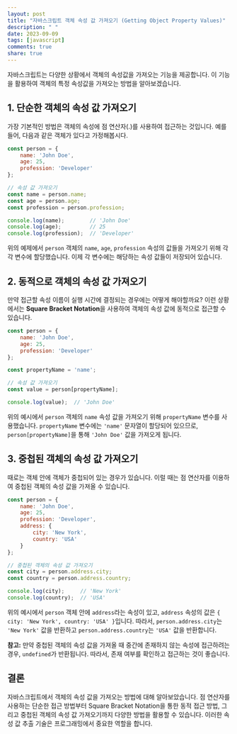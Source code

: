 ```yaml
---
layout: post
title: "자바스크립트 객체 속성 값 가져오기 (Getting Object Property Values)"
description: " "
date: 2023-09-09
tags: [javascript]
comments: true
share: true
---
```


자바스크립트는 다양한 상황에서 객체의 속성값을 가져오는 기능을 제공합니다. 이 기능을 활용하여 객체의 특정 속성값을 가져오는 방법을 알아보겠습니다.

## 1. 단순한 객체의 속성 값 가져오기

가장 기본적인 방법은 객체의 속성에 점 연산자(.)를 사용하여 접근하는 것입니다. 예를 들어, 다음과 같은 객체가 있다고 가정해봅시다.

```javascript
const person = {
    name: 'John Doe',
    age: 25,
    profession: 'Developer'
};

// 속성 값 가져오기
const name = person.name;
const age = person.age;
const profession = person.profession;

console.log(name);        // 'John Doe'
console.log(age);         // 25
console.log(profession);  // 'Developer'
```

위의 예제에서 `person` 객체의 `name`, `age`, `profession` 속성의 값들을 가져오기 위해 각각 변수에 할당했습니다. 이제 각 변수에는 해당하는 속성 값들이 저장되어 있습니다.

## 2. 동적으로 객체의 속성 값 가져오기

만약 접근할 속성 이름이 실행 시간에 결정되는 경우에는 어떻게 해야할까요? 이런 상황에서는 **Square Bracket Notation**을 사용하여 객체의 속성 값에 동적으로 접근할 수 있습니다.

```javascript
const person = {
    name: 'John Doe',
    age: 25,
    profession: 'Developer'
};

const propertyName = 'name';

// 속성 값 가져오기
const value = person[propertyName];

console.log(value);  // 'John Doe'
```

위의 예시에서 `person` 객체의 `name` 속성 값을 가져오기 위해 `propertyName` 변수를 사용했습니다. `propertyName` 변수에는 `'name'` 문자열이 할당되어 있으므로, `person[propertyName]`을 통해 `'John Doe'` 값을 가져오게 됩니다.

## 3. 중첩된 객체의 속성 값 가져오기

때로는 객체 안에 객체가 중첩되어 있는 경우가 있습니다. 이럴 때는 점 연산자를 이용하여 중첩된 객체의 속성 값을 가져올 수 있습니다.

```javascript
const person = {
    name: 'John Doe',
    age: 25,
    profession: 'Developer',
    address: {
        city: 'New York',
        country: 'USA'
    }
};

// 중첩된 객체의 속성 값 가져오기
const city = person.address.city;
const country = person.address.country;

console.log(city);     // 'New York'
console.log(country);  // 'USA'
```

위의 예시에서 `person` 객체 안에 `address`라는 속성이 있고, `address` 속성의 값은 `{ city: 'New York', country: 'USA' }`입니다. 따라서, `person.address.city`는 `'New York'` 값을 반환하고 `person.address.country`는 `'USA'` 값을 반환합니다.

**참고:** 만약 중첩된 객체의 속성 값을 가져올 때 중간에 존재하지 않는 속성에 접근하려는 경우, `undefined`가 반환됩니다. 따라서, 존재 여부를 확인하고 접근하는 것이 좋습니다.

## 결론

자바스크립트에서 객체의 속성 값을 가져오는 방법에 대해 알아보았습니다. 점 연산자를 사용하는 단순한 접근 방법부터 Square Bracket Notation을 통한 동적 접근 방법, 그리고 중첩된 객체의 속성 값 가져오기까지 다양한 방법을 활용할 수 있습니다. 이러한 속성 값 추출 기술은 프로그래밍에서 중요한 역할을 합니다.